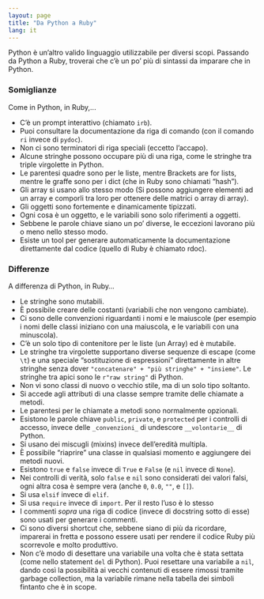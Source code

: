```yaml
---
layout: page
title: "Da Python a Ruby"
lang: it
---
```


Python è un’altro valido linguaggio utilizzabile per diversi scopi.
Passando da Python a Ruby, troverai che c’è un po’ più di sintassi da
imparare che in Python.

### Somiglianze

Come in Python, in Ruby,...

* C’è un prompt interattivo (chiamato `irb`).
* Puoi consultare la documentazione da riga di comando (con il comando
  `ri` invece di `pydoc`).
* Non ci sono terminatori di riga speciali (eccetto l’accapo).
* Alcune stringhe possono occupare più di una riga, come le stringhe tra
  triple virgolette in Python.
* Le parentesi quadre sono per le liste, mentre Brackets are for lists,
  mentre le graffe sono per i dict (che in Ruby sono chiamati “hash”).
* Gli array si usano allo stesso modo (Si possono aggiungere elementi ad
  un array e comporli tra loro per ottenere delle matrici o array di
  array).
* Gli oggetti sono fortemente e dinamicamente tipizzati.
* Ogni cosa è un oggetto, e le variabili sono solo riferimenti a
  oggetti.
* Sebbene le parole chiave siano un po’ diverse, le eccezioni lavorano
  più o meno nello stesso modo.
* Esiste un tool per generare automaticamente la documentazione
  direttamente dal codice (quello di Ruby è chiamato rdoc).

### Differenze

A differenza di Python, in Ruby…

* Le stringhe sono mutabili.
* È possibile creare delle costanti (variabili che non vengono
  cambiate).
* Ci sono delle convenzioni riguardanti i nomi e le maiuscole (per
  esempio i nomi delle classi iniziano con una maiuscola, e le variabili
  con una minuscola).
* C’è un solo tipo di contenitore per le liste (un Array) ed è mutabile.
* Le stringhe tra virgolette supportano diverse sequenze di escape (come
  `\t`) e una speciale “sostituzione di espressioni” direttamente in
  altre stringhe senza dover `"concatenare" + "più stringhe" +
  "insieme"`. Le stringhe tra apici sono le `r"raw string"` di Python.
* Non vi sono classi di nuovo o vecchio stile, ma di un solo tipo
  soltanto.
* Si accede agli attributi di una classe sempre tramite delle chiamate a
  metodi.
* Le parentesi per le chiamate a metodi sono normalmente opzionali.
* Esistono le parole chiave `public`, `private`, e `protected` per i
  controlli di accesso, invece delle `_convenzioni_` di undescore
  `__volontarie__` di Python.
* Si usano dei miscugli (mixins) invece dell’eredità multipla.
* È possibile “riaprire” una classe in qualsiasi momento e aggiungere
  dei metodi nuovi.
* Esistono `true` e `false` invece di `True` e `False` (e `nil` invece
  di `None`).
* Nei controlli di verità, solo `false` e `nil` sono considerati dei
  valori falsi, ogni altra cosa è sempre vera (anche `0`, `0.0`, `""`, e
  `[]`).
* Si usa `elsif` invece di `elif`.
* Si usa `require` invece di `import`. Per il resto l’uso è lo stesso
* I commenti *sopra* una riga di codice (invece di docstring sotto di
  esse) sono usati per generare i commenti.
* Ci sono diversi shortcut che, sebbene siano di più da ricordare,
  imparerai in fretta e possono essere usati per rendere il codice Ruby
  più scorrevole e molto produttivo.
* Non c’è modo di desettare una variabile una volta che è stata settata
  (come nello statement `del` di Python). Puoi resettare una variabile a
  `nil`, dando così la possibilità ai vecchi contenuti di essere rimossi
  tramite garbage collection, ma la variabile rimane nella tabella dei
  simboli fintanto che è in scope.

